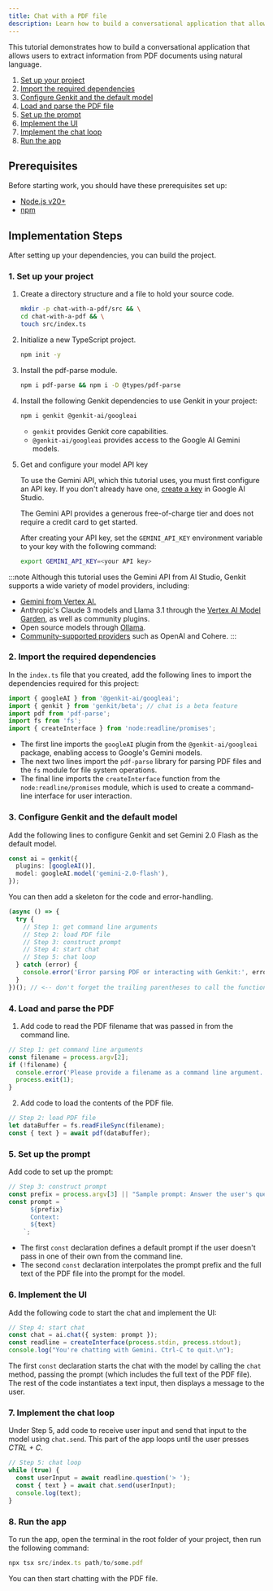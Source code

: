 ```yaml
---
title: Chat with a PDF file
description: Learn how to build a conversational application that allows users to extract information from PDF documents using natural language.
---
```


This tutorial demonstrates how to build a conversational application that
allows users to extract information from PDF documents using natural language.

1. [Set up your project](#1-set-up-your-project)
2. [Import the required dependencies](#2-import-the-required-dependencies)
3. [Configure Genkit and the default model](#3-configure-genkit-and-the-default-model)
4. [Load and parse the PDF file](#4-load-and-parse-the-pdf)
5. [Set up the prompt](#5-set-up-the-prompt)
6. [Implement the UI](#6-implement-the-ui)
7. [Implement the chat loop](#7-implement-the-chat-loop)
8. [Run the app](#8-run-the-app)

## Prerequisites

Before starting work, you should have these prerequisites set up:

- [Node.js v20+](https://nodejs.org/en/download)
- [npm](https://docs.npmjs.com/downloading-and-installing-node-js-and-npm)

## Implementation Steps

After setting up your dependencies, you can build the project.

### 1. Set up your project

1. Create a directory structure and a file to hold
   your source code.

   ```bash
   mkdir -p chat-with-a-pdf/src && \
   cd chat-with-a-pdf && \
   touch src/index.ts
   ```

2. Initialize a new TypeScript project.

   ```bash
   npm init -y
   ```

3. Install the pdf-parse module.

   ```bash
   npm i pdf-parse && npm i -D @types/pdf-parse
   ```

4. Install the following Genkit dependencies to use Genkit in your project:

   ```bash
   npm i genkit @genkit-ai/googleai
   ```

   - `genkit` provides Genkit core capabilities.
   - `@genkit-ai/googleai` provides access to the Google AI Gemini models.

5. Get and configure your model API key

   To use the Gemini API, which this tutorial uses, you must first
   configure an API key. If you don't already have one,
   [create a key](https://makersuite.google.com/app/apikey) in Google AI Studio.

   The Gemini API provides a generous free-of-charge tier and does not require a
   credit card to get started.

   After creating your API key, set the `GEMINI_API_KEY` environment
   variable to your key with the following command:

   ```bash
   export GEMINI_API_KEY=<your API key>
   ```

:::note
Although this tutorial uses the Gemini API from AI Studio, Genkit
supports a wide variety of model providers, including:

- [Gemini from Vertex AI.](https://firebase.google.com/docs/genkit/plugins/vertex-ai#generative_ai_models)
- Anthropic's Claude 3 models and Llama 3.1 through the
  [Vertex AI Model Garden](https://firebase.google.com/docs/genkit/plugins/vertex-ai#anthropic_claude_3_on_vertex_ai_model_garden),
  as well as community plugins.
- Open source models through
  [Ollama](https://firebase.google.com/docs/genkit/plugins/ollama).
- [Community-supported providers](https://firebase.google.com/docs/genkit/models#models-supported) such as OpenAI and Cohere.
  :::

### 2. Import the required dependencies

In the `index.ts` file that you created, add the
following lines to import the dependencies required for this project:

```typescript
import { googleAI } from '@genkit-ai/googleai';
import { genkit } from 'genkit/beta'; // chat is a beta feature
import pdf from 'pdf-parse';
import fs from 'fs';
import { createInterface } from 'node:readline/promises';
```

- The first line imports the `googleAI`
  plugin from the `@genkit-ai/googleai` package, enabling access to
  Google's Gemini models.
- The next two lines import the `pdf-parse` library for parsing PDF files
  and the `fs` module for file system operations.
- The final line imports the `createInterface` function from the
  `node:readline/promises` module, which is used to create a command-line
  interface for user interaction.

### 3. Configure Genkit and the default model

Add the following lines to configure Genkit and set Gemini 2.0 Flash as the
default model.

```typescript
const ai = genkit({
  plugins: [googleAI()],
  model: googleAI.model('gemini-2.0-flash'),
});
```

You can then add a skeleton for the code and error-handling.

```typescript
(async () => {
  try {
    // Step 1: get command line arguments
    // Step 2: load PDF file
    // Step 3: construct prompt
    // Step 4: start chat
    // Step 5: chat loop
  } catch (error) {
    console.error('Error parsing PDF or interacting with Genkit:', error);
  }
})(); // <-- don't forget the trailing parentheses to call the function!
```

### 4. Load and parse the PDF

1. Add code to read the PDF filename that was passed
   in from the command line.

```typescript
// Step 1: get command line arguments
const filename = process.argv[2];
if (!filename) {
  console.error('Please provide a filename as a command line argument.');
  process.exit(1);
}
```

2. Add code to load the contents of the PDF file.

```typescript
// Step 2: load PDF file
let dataBuffer = fs.readFileSync(filename);
const { text } = await pdf(dataBuffer);
```

### 5. Set up the prompt

Add code to set up the prompt:

```typescript
// Step 3: construct prompt
const prefix = process.argv[3] || "Sample prompt: Answer the user's questions about the contents of this PDF file.";
const prompt = `
      ${prefix}
      Context:
      ${text}
    `;
```

- The first `const` declaration defines a default prompt if the user doesn't
  pass in one of their own from the command line.
- The second `const` declaration interpolates the prompt prefix and the full
  text of the PDF file into the prompt for the model.

### 6. Implement the UI

Add the following code to start the chat and
implement the UI:

```typescript
// Step 4: start chat
const chat = ai.chat({ system: prompt });
const readline = createInterface(process.stdin, process.stdout);
console.log("You're chatting with Gemini. Ctrl-C to quit.\n");
```

The first `const` declaration starts the chat with the model by
calling the `chat` method, passing the prompt (which includes
the full text of the PDF file). The rest of the code instantiates
a text input, then displays a message to the user.

### 7. Implement the chat loop

Under Step 5, add code to receive user input and
send that input to the model using `chat.send`. This part
of the app loops until the user presses _CTRL + C_.

```typescript
// Step 5: chat loop
while (true) {
  const userInput = await readline.question('> ');
  const { text } = await chat.send(userInput);
  console.log(text);
}
```

### 8. Run the app

To run the app, open the terminal in the root
folder of your project, then run the following command:

```typescript
npx tsx src/index.ts path/to/some.pdf
```

You can then start chatting with the PDF file.
